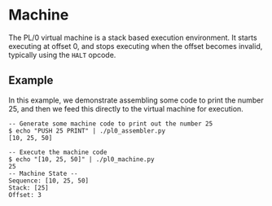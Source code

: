 # Machine

The PL/0 virtual machine is a stack based execution environment. It starts executing at offset 0, and stops executing when the offset becomes invalid, typically using the `HALT` opcode.

## Example

In this example, we demonstrate assembling some code to print the number 25, and then we feed this directly to the virtual machine for execution.

```
-- Generate some machine code to print out the number 25
$ echo "PUSH 25 PRINT" | ./pl0_assembler.py
[10, 25, 50]

-- Execute the machine code
$ echo "[10, 25, 50]" | ./pl0_machine.py
25
-- Machine State --
Sequence: [10, 25, 50]
Stack: [25]
Offset: 3
```

